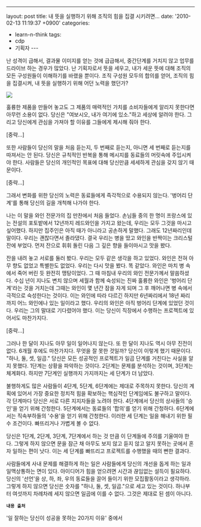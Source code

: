 ---
layout: post
title: 내 뜻을 실행하기 위해 조직의 힘을 집결 시키려면...
date: '2010-02-13 11:19:37 +0900'
categories:
- learn-n-think
tags:
- cdp
- 기획자
--- 

난 성격이 급해서, 결과물 이미지를 얻는 것에 급급해서, 중간단계를 거치지 않고 업무를 드라이브 하는 경우가 많았다. 난 기획자로서 뜻을 세우고, 내가 세운 뜻에 대해 조직의 모든 구성원들이 이해하기를 바랬을 뿐이다. 조직 구성원 모두의 합의를 얻어, 조직의 힘을 집결시켜, 내 뜻을 실행하기 위해 어던 노력을 했던가?

![](http://image.kyobobook.co.kr/images/book/xlarge/581/x9788901077580.jpg)

훌륭한 제품을 만들어 놓고도 그 제품의 매력적인 가치를 소비자들에게 알리지 못한다면 아무런 소용이 없다. 당신은 "여보시오, 내가 여기에 있소."하고 세상에 알려야 한다. 그리고 당신에게 관심을 가져야 할 이유를 그들에게 제시해 줘야 한다.

[중략…]

또한 사람들이 당신의 말을 처음 듣는지, 두 번째로 듣는지, 아니면 세 번째로 듣는지를 따져서는 안 된다. 당신은 규칙적인 반복을 통해 메시지를 동료들의 머릿속에 주입시켜야 한다. 사람들은 당신의 개인적인 목표에 대해 당신만큼 세세하게 관심을 갖지 않기 때문이다.

[중략…]

그래서 변화를 위한 당신의 노력은 동료들에게 즉각적으로 수용되지 않는다. '벙어리 단계'를 통해 당신의 길을 개척해 나가야 한다.

나는 이 말을 와인 전문가의 집 만찬에서 처음 들었다. 손님들 중의 한 명이 프랑스에 있는 전설의 포토밭에서 12년까지 레드와인을 가지고 왔는데, 우리는 모두 그것을 마시고 싶어했다. 하지만 집주인은 아직 때가 아니라고 공손하게 말했다. 그래도 12년짜리인데 말이다. 우리는 괜찮다면서 졸라댔다. 결국 우리는 병을 땄고 와인을 반짝이는 크리스털 잔에 부었다. 먼저 잔으로 휘휘 돌린 다음 그 깊은 향을 들이마시고 맛을 봤다.

잔을 내려 놓고 서로를 둘러 봤다. 우리는 모두 같은 생각을 하고 있었다. 와인은 전혀 아무 향도 없었고 특별한도 없었다. 우리는 다시 맛을 봤다. 똑 같았다. 와인은 마치 병 속에서 죽어 버린 듯 완전히 맹탕이었다. 그 때 마침내 우리의 와인 전문가께서 말씀하셨다. 수십 년이 지나도 변치 않으며 세월과 함께 숙성되는 진짜 훌륭한 와인은 '벙어리 단계'라는 것을 거치는데 그때는 와인이 몇 년간 잠을 자게 되며 그 후 깨어나면 병 속에서 극적으로 숙성한다는 것이다. 이는 와인에 따라 다르긴 하지만 6년짜리에서 18년 짜리까지 어느 와인에나 있는 일이라고 했다. 우리의 와인은 아직 벙어리 단계에 있었던 것이다. 우리는 그의 말대로 기다렸어야 했다. 이는 당신이 직장에서 수행하는 프로젝트에 있어서도 마찬가지다.

[중략…]

그러나 한 달이 지나도 아무 일이 일어나지 않는다. 또 한 달이 지나도 역시 아무 진전이 없다. 6개월 후에도 마찬가지다. 무엇을 잘 못한 것일까? 당신이 이렇게 했기 때문이다. "하나, 둘, 셋, 일곱." 당신은 모든 성공적인 프로젝트가 일곱 단계를 거친다는 사실을 알지 못했다. 1단계는 상황을 파악하는 것이다. 2단계는 문제를 분석하는 것이며, 3단계는 체계화다. 하지만 7단계인 실행까지 가지까지는 세 단계가 더 남았다.

불행하게도 많은 사람들이 4단계, 5단계, 6단계에는 제대로 주목하지 못한다. 당신의 계획에 있어서 가장 중요한 정치적 힘을 확보하는 핵심적인 단계임에도 불구하고 말이다. 각 단계마다 당신은 서로 다른 지지자들을 노려야 한다. 4단계에서 당신의 상사들의 '승인'을 얻기 위해 간청한다. 5단계에서는 동료들의 '합의'를 얻기 위해 간청하다. 6단계에서는 직속부하들의 '수용'을 얻기 위해 간청한다. 이러한 세 단계는 일을 해내기 위한 필수 조건이다. 빠뜨리거나 가볍게 볼 수 없다.

당신은 1단계, 2단계, 3단계, 7단계에서 하는 것 만큼 이 단계들에 주의를 기울여야 한다. 그렇게 하지 않으면 문을 잠근 채 아무도 보지 않고 듣지 않고 알지 못하는 곳에서 혼자 일하는 편이 낫다. 이는 세 단계를 빠뜨리고 프로젝트를 수행했을 때의 뻔한 결과다.

사람들에게 사내 문제를 해결하게 하는 일은 사람들에게 당신의 개선을 돕게 하는 일과 일맥상통하는 면이 있다. 아이디어가 힘을 얻으려면 시간과 끊임없는 설득이 필요하다. 당신의 '선언'을 상, 하, 좌, 우의 동료들을 끌어 들이기 위한 모집활동이라고 생각하라. 그렇게 하지 않으면 당신은 숫자를 "하나, 둘, 셋, 일곱."으로 세고 있는 것이다. 하나부터 여섯까지 차례차례 세지 않으면 일곱에 이를 수 없다. 그것은 제대로 된 셈이 아니다.

**`내용 출처`**

'일 잘하는 당신이 성공을 못하는 20가지 이유' 중에서
